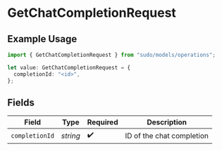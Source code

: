 # GetChatCompletionRequest

## Example Usage

```typescript
import { GetChatCompletionRequest } from "sudo/models/operations";

let value: GetChatCompletionRequest = {
  completionId: "<id>",
};
```

## Fields

| Field                     | Type                      | Required                  | Description               |
| ------------------------- | ------------------------- | ------------------------- | ------------------------- |
| `completionId`            | *string*                  | :heavy_check_mark:        | ID of the chat completion |